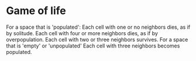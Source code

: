 # Game of life

For a space that is 'populated':
Each cell with one or no neighbors dies, as if by solitude.
Each cell with four or more neighbors dies, as if by overpopulation.
Each cell with two or three neighbors survives.
For a space that is 'empty' or 'unpopulated'
Each cell with three neighbors becomes populated.